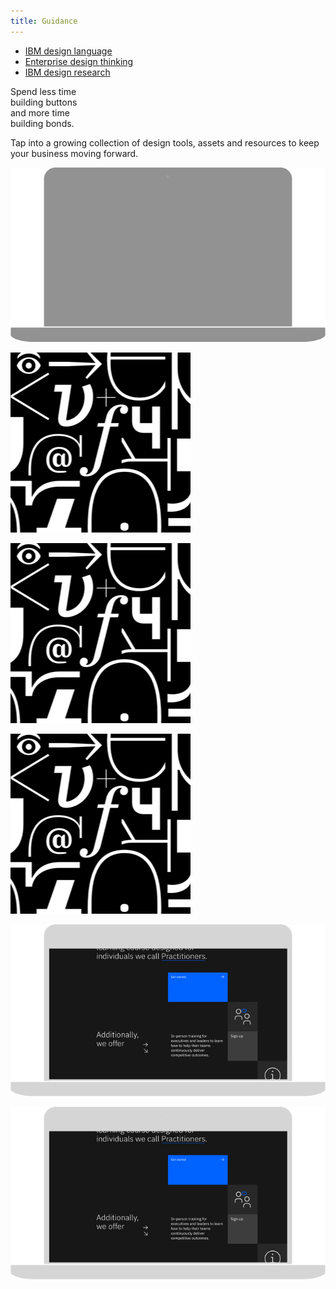 ```yaml
---
title: Guidance
---
```


<title-block>

<anchor-links>

- [IBM design language](#how-we-work)
- [Enterprise design thinking](#dimensions-of-diversity)
- [IBM design research](#work-with-us)

</anchor-links>

Spend less time<br>
building buttons<br>
<span>and more time<br>
building bonds.</span>

</title-block>

<grid background="gray-10">
<column lg="8">

Tap into a growing collection of design tools, assets and resources to keep your business moving forward.

</column>
</grid>

<grid background="gray-10">
<column offset_lg="4">
<!-- -->
</column>
<column lg="12">

  <tile
    size="lg"
    background="#373737"
    tile_dark="true"
    tile_name="IBM Design Language">
    <img src="../global/images/lg_design_language.png" alt="Geometric shapes"/>
  </tile>

</column>
</grid>

<grid background="gray-10">
<column offset_lg="4">
<!-- -->
</column>
<column lg="4" md="4">

  <tile
    tile_dark="true"
    tile_name="Product Design System">
    <img src="../global/images/tile-img-sm__plex.png" alt=""/>
  </tile>

</column>
<column lg="4" md="4">

  <tile
    tile_dark="true"
    tile_name="Digital Design System">
    <img src="../global/images/tile-img-sm__plex.png" alt=""/>
  </tile>

</column>
<column lg="4" md="4">

  <tile
    tile_dark="true"
    tile_name="IBM Plex typeface">
    <img src="../global/images/tile-img-sm__plex.png" alt=""/>
  </tile>

</column>
</grid>

<grid background="gray-10">
<column offset_lg="4">
<!-- -->
</column>
<column lg="12">

  <tile
    size="lg"
    background="#C5DEFF"
    tile_dark="true"
    tile_name="Enterprise Design Thinking">
    <img src="../global/images/lg_design_thinking.png" alt="Geometric shapes"/>
  </tile>

</column>
</grid>

<grid background="gray-10">
<column offset_lg="4">
<!-- -->
</column>
<column lg="12">

  <tile
    size="lg"
    background="#F2BDD8"
    tile_dark="true"
    tile_name="IBM Design Research">
    <img src="../global/images/lg_design_thinking.png" alt="Geometric shapes"/>
  </tile>

</column>
</grid>
